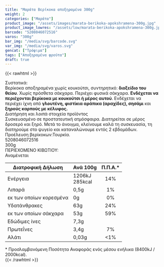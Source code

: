 ```yaml
---
title: "Μαράτα Βερίκοκα αποξηραμένα 300g"
weight: 2
categories: ["Μαράτα"]
product_image: "/assets/images/marata-berikoka-apokshramena-300g.jpg"
product_image_lowres: "/assets/low/marata-berikoka-apokshramena-300g.jpg"
barcode: "5208046072516"
varos: "300g"
bar_img: "/media/svg/barcode.svg"
var_img: "/media/svg/varos.svg"
gencat: ["Τρόφιμα"]
tags: ["Αποξηραμένα φρούτα"]
draft: true
---
```

{{< rawhtml >}}
<style>
    tr td:last-child {text-align:center !important;}
</style>
<div class="product">
    <div id="sistatika">Συστατικά:</div>
    <div class="alltext">Βερίκοκα αποξηραμένα χωρίς κουκούτσι, συντηρητικό: <b>διοξείδιο του θείου</b>. Χωρίς πρόσθετα
        σάκχαρα. Περιέχει φυσικά σάκχαρα. <b>Ενδέχεται να περιέχονται βερίκοκα με κουκούτσι ή μέρος αυτού</b>. Ενδέχεται
        να περιέχει ίχνη από <b>γλουτένη, φιστίκια αράπικα (αραχίδες), σησάμι</b> και<b> ξηρούς καρπούς με κέλυφος.</b>
    </div>
    <div id="loipa">Διατήρηση και λοιπά στοιχεία προϊόντος</div>
    <div class="alltext">Συσκευασμένο σε προστατευτική ατμόσφαιρα. Διατηρείται σε μέρος
δροσερό και ξηρό. Μετά το άνοιγμα, κλείνουμε καλά τη συσκευασία,
τη διατηρούμε στο ψυγείο και καταναλώνουμε εντός 2 εβδομάδων.<br>
Προέλευση βερίκοκων:Τουρκία.</div>
    <div id="barcode">
        <div id="barimage1"></div><span id="bartext">5208046072516</span>
    </div>
    <div id="varos">
        <div id="varosimage1"></div><span id="varostext">300g</span>
    </div>
    <div id="kivotio">ΠΕΡΙΕΧΟΜΕΝΟ ΚΙΒΩΤΙΟΥ:<br>Αναμένεται</div>
    <div class="tabout">
        <table id="diatable" class="dia2">
         <thead>
<tr>
<th>Διατροφική Δήλωση</th>
<th>Ανά 100g</th>
<th>Π.Π.Α.*</th>
</tr>
</thead>
<tbody>
<tr>
<td>Ενέργεια</td>
<td>1206kJ<br />285kcal</td>
<td>14%</td>
</tr>
<tr>
<td>Λιπαρά</td>
<td>0,5g</td>
<td>1%</td>
</tr>
<tr>
<td>εκ των οποίων κορεσμένα</td>
<td>0g</td>
<td>0%</td>
</tr>
<tr>
<td>Υδατάνθρακες</td>
<td>63g</td>
<td>24%</td>
</tr>
<tr>
<td>εκ των οποίων σάκχαρα</td>
<td>53g</td>
<td>59%</td>
</tr>
<tr>
<td>Εδώδιμες ίνες</td>
<td>7,3g</td>
<td> </td>
</tr>
<tr>
<td>Πρωτεΐνες</td>
<td>3,4g</td>
<td>7%</td>
</tr>
<tr>
<td>Αλάτι</td>
<td>0,03g</td>
<td>&lt;1%</td>
</tr>
</tbody>
        </table>
    </div>
    <div class="alltext">* Προσλαμβανόμενη Ποσότητα Αναφοράς ενός μέσου ενήλικα (8400kJ / 2000kcal).</div>
    <div class="pimg"></div>
</div>
{{< /rawhtml >}}